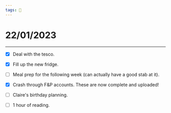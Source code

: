 ```yaml
---
tags: 📆
---
```


# 22/01/2023
---

- [x] Deal with the tesco.
- [x] Fill up the new fridge.
- [ ] Meal prep for the following week (can actually have a good stab at it).
- [x] Crash through F&P accounts. These are now complete and uploaded!
- [ ] Claire's birthday planning.
- [ ] 1 hour of reading.

